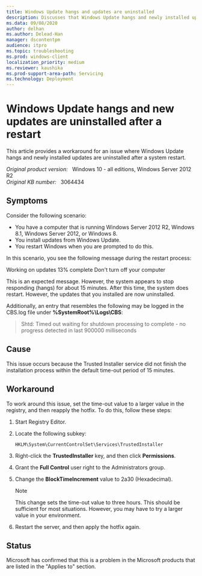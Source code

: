 ```yaml
---
title: Windows Update hangs and updates are uninstalled
description: Discusses that Windows Update hangs and newly installed updates are uninstalled after a system restart in Windows Server 2012 R2, Windows 8.1, Windows Server 2012, and Windows 8. Provides a workaround.
ms.data: 09/08/2020
author: delhan
ms.author: Delead-Han
manager: dscontentpm
audience: itpro
ms.topic: troubleshooting
ms.prod: windows-client
localization_priority: medium
ms.reviewer: kaushika
ms.prod-support-area-path: Servicing
ms.technology: Deployment
---
```

# Windows Update hangs and new updates are uninstalled after a restart

This article provides a workaround for an issue where Windows Update hangs and newly installed updates are uninstalled after a system restart.

_Original product version:_ &nbsp; Windows 10 - all editions, Windows Server 2012 R2  
_Original KB number:_ &nbsp; 3064434

## Symptoms

Consider the following scenario:
- You have a computer that is running Windows Server 2012 R2, Windows 8.1, Windows Server 2012, or Windows 8.
- You install updates from Windows Update.
- You restart Windows when you are prompted to do this.

In this scenario, you see the following message during the restart process:

Working on updates
13% complete
Don't turn off your computer

This is an expected message. However, the system appears to stop responding (hangs) for about 15 minutes. After this time, the system does restart. However, the updates that you installed are now uninstalled.

Additionally, an entry that resembles the following may be logged in the CBS.log file under **%SystemRoot%\Logs\CBS**:

> Shtd: Timed out waiting for shutdown processing to complete - no progress detected in last 900000 milliseconds


## Cause

This issue occurs because the Trusted Installer service did not finish the installation process within the default time-out period of 15 minutes.

## Workaround

To work around this issue, set the time-out value to a larger value in the registry, and then reapply the hotfix. To do this, follow these steps:
1. Start Registry Editor.
2. Locate the following subkey:

    `HKLM\System\CurrentControlSet\Services\TrustedInstaller` 
3. Right-click the **TrustedInstaller** key, and then click **Permissions**.
4. Grant the **Full Control** user right to the Administrators group.
5. Change the **BlockTimeIncrement** value to 2a30 (Hexadecimal).

    > [!NOTE]
    > This change sets the time-out value to three hours. This should be sufficient for most situations. However, you may have to try a larger value in your environment.
6. Restart the server, and then apply the hotfix again.

## Status

Microsoft has confirmed that this is a problem in the Microsoft products that are listed in the "Applies to" section.

